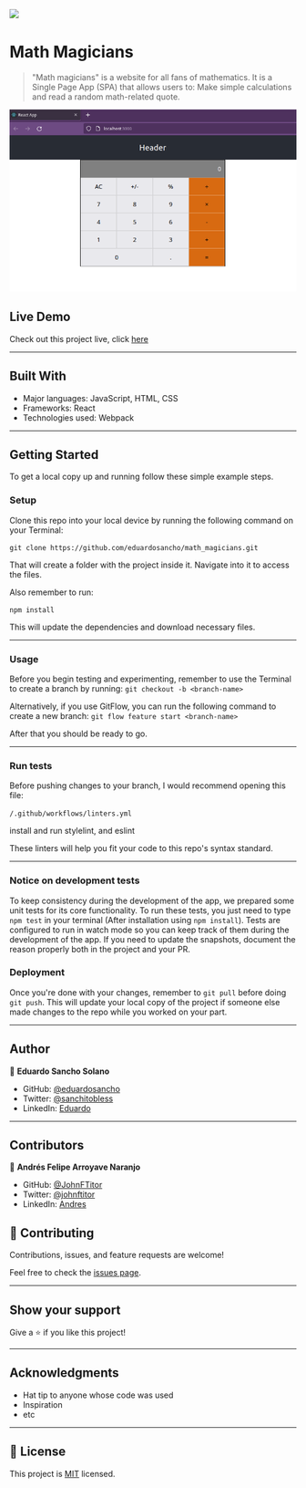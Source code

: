 ![](https://img.shields.io/badge/Microverse-blueviolet)

# Math Magicians

> "Math magicians" is a website for all fans of mathematics. 
It is a Single Page App (SPA) that allows users to: Make simple calculations and read a random math-related quote.

![screenshot](app_screenshot.png)

## Live Demo

Check out this project live, click [here](https://eduardosancho.github.io/math_magicians/)
<hr>

## Built With

- Major languages: JavaScript, HTML, CSS
- Frameworks: React
- Technologies used: Webpack
<hr>

## Getting Started

To get a local copy up and running follow these simple example steps.

### Setup
Clone this repo into your local device by running the following command on your Terminal:
```
git clone https://github.com/eduardosancho/math_magicians.git
```

That will create a folder with the project inside it. Navigate into it to access the files.

Also remember to run:
```
npm install
```
This will update the dependencies and download necessary files.
<hr>

### Usage
Before you begin testing and experimenting, remember to use the Terminal to create a branch by running:
``
git checkout -b <branch-name>
``

Alternatively, if you use GitFlow, you can run the following command to create a new branch:
``
git flow feature start <branch-name>
``

After that you should be ready to go.
<hr>

### Run tests
Before pushing changes to your branch, I would recommend opening this file:

``
/.github/workflows/linters.yml
``

install and run stylelint, and eslint

These linters will help you fit your code to this repo's syntax standard.
<hr>

### Notice on development tests 
To keep consistency during the development of the app, we prepared some unit tests for its core functionality. To run these tests, you just need to type ```npm test``` in your terminal (After installation using ```npm install```). Tests are configured to run in watch mode so you can keep track of them during the development of the app. If you need to update the snapshots, document the reason properly both in the project and your PR.

### Deployment
Once you're done with your changes, remember to ``git pull`` before doing ``git push``. 
This will update your local copy of the project if someone else made changes to the repo while you worked on your part.
<hr>

## Author

👤 **Eduardo Sancho Solano**

- GitHub: [@eduardosancho](https://github.com/eduardosancho)
- Twitter: [@sanchitobless](https://twitter.com/sanchitobless)
- LinkedIn: [Eduardo](https://www.linkedin.com/in/eduardo-sancho-043641181/)
<hr>

## Contributors

👤 **Andrés Felipe Arroyave Naranjo**

- GitHub: [@JohnFTitor](https://github.com/JohnFTitor)
- Twitter: [@johnftitor](https://twitter.com/johnftitor)
- LinkedIn: [Andres](https://www.linkedin.com/in/andresfelipe117/?locale=en_US)

## 🤝 Contributing

Contributions, issues, and feature requests are welcome!

Feel free to check the [issues page](../../issues/).

<hr>

## Show your support

Give a ⭐️ if you like this project!
<hr>

## Acknowledgments

- Hat tip to anyone whose code was used
- Inspiration
- etc
<hr>

## 📝 License

This project is [MIT](./MIT.md) licensed.
